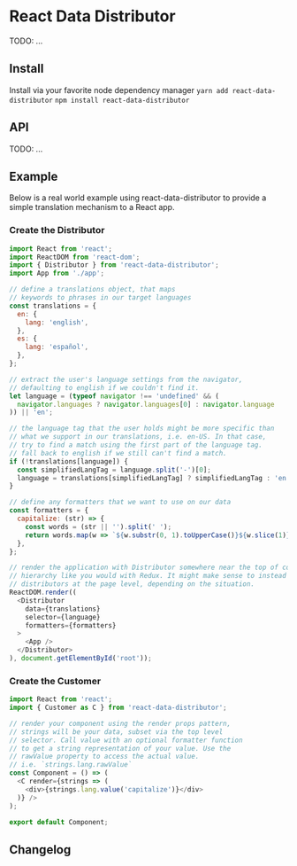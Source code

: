 React Data Distributor
=====
TODO: ...

## Install
Install via your favorite node dependency manager
`yarn add react-data-distributor`
`npm install react-data-distributor`

## API
TODO: ...

## Example
Below is a real world example using react-data-distributor to provide a simple
translation mechanism to a React app.

### Create the Distributor
```javascript
import React from 'react';
import ReactDOM from 'react-dom';
import { Distributor } from 'react-data-distributor';
import App from './app';

// define a translations object, that maps
// keywords to phrases in our target languages
const translations = {
  en: {
    lang: 'english',
  },
  es: {
    lang: 'español',
  },
};

// extract the user's language settings from the navigator,
// defaulting to english if we couldn't find it.
let language = (typeof navigator !== 'undefined' && (
  navigator.languages ? navigator.languages[0] : navigator.language
)) || 'en';

// the language tag that the user holds might be more specific than
// what we support in our translations, i.e. en-US. In that case,
// try to find a match using the first part of the language tag.
// fall back to english if we still can't find a match.
if (!translations[language]) {
  const simplifiedLangTag = language.split('-')[0];
  language = translations[simplifiedLangTag] ? simplifiedLangTag : 'en';
}

// define any formatters that we want to use on our data
const formatters = {
  capitalize: (str) => {
    const words = (str || '').split(' ');
    return words.map(w => `${w.substr(0, 1).toUpperCase()}${w.slice(1)}`).join(' ');
  },
};

// render the application with Distributor somewhere near the top of component
// hierarchy like you would with Redux. It might make sense to instead have multiple
// distributors at the page level, depending on the situation.
ReactDOM.render((
  <Distributor
    data={translations}
    selector={language}
    formatters={formatters}
  >
    <App />
  </Distributor>
), document.getElementById('root'));
```

### Create the Customer
```javascript
import React from 'react';
import { Customer as C } from 'react-data-distributor';

// render your component using the render props pattern,
// strings will be your data, subset via the top level
// selector. Call value with an optional formatter function
// to get a string representation of your value. Use the
// rawValue property to access the actual value.
// i.e. `strings.lang.rawValue`
const Component = () => (
  <C render={strings => (
    <div>{strings.lang.value('capitalize')}</div>
  )} />
);

export default Component;
```

## Changelog
